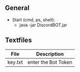 ## General

* Start (cmd, ps, shell):
    * java -jar DiscordBOT.jar

## Textfiles

| File		 | Description		   |
| ---------- | ------------------- |
| key.txt	 | enter the Bot Token |
